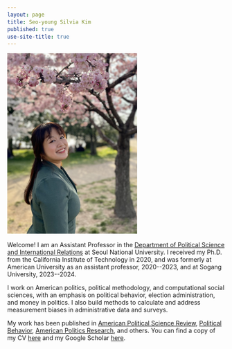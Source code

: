 ```yaml
---
layout: page
title: Seo-young Silvia Kim
published: true
use-site-title: true
---
```


<div class="img">
  <img width="300" style = "margin: 0;" src="./img/profile-2023-raw.jpg" id = "profile">
</div>

Welcome! I am an Assistant Professor in the [Department of Political Science and International Relations](https://psir.shoplic.site/wp/en/home-eng/) at Seoul National University. I received my Ph.D. from the California Institute of Technology in 2020, and was formerly at American University as an assistant professor, 2020--2023, and at Sogang University, 2023--2024. 

I work on American politics, political methodology, and computational social sciences, with an emphasis on political behavior, election administration, and money in politics. I also build methods to calculate and address measurement biases in administrative data and surveys.

My work has been published in [American Political Science Review](https://doi.org/10.1017/S0003055422000983), [Political Behavior](https://link.springer.com/article/10.1007/s11109-022-09816-z), [American Politics Research](https://doi.org/10.1177/1532673X19870512), and others. You can find a copy of my CV [here](https://www.dropbox.com/s/9g6jjc4odrxwur6/kim-cv.pdf?raw=1) and my Google Scholar [here](https://scholar.google.com/citations?user=lbvTrNIAAAAJ&hl=en&authuser=1).
